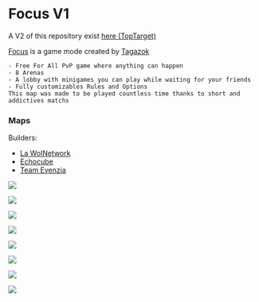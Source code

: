 # Focus V1

A V2 of this repository exist [here (TopTarget)](https://github.com/MrSweeter/TopTarget)

[Focus](https://youtu.be/HGEmRbopm10) is a game mode created by [Tagazok](https://www.youtube.com/user/Tagazok59Videos)
```
- Free For All PvP game where anything can happen
- 8 Arenas
- A lobby with minigames you can play while waiting for your friends
- Fully customizables Rules and Options
This map was made to be played countless time thanks to short and addictives matchs 
```

### Maps

Builders:
- [La WolNetwork](https://www.youtube.com/user/WolNetwork)
- [Echocube](http://www.echocube.in/)
- [Team Evenzia](https://teamevenzia.wixsite.com/teamevenzia)

![](https://i.imgur.com/tww6v75.png)

![](https://i.imgur.com/YGrUIgK.png)

![](https://i.imgur.com/MGYCmyC.png)

![](https://i.imgur.com/QmU0sGR.png)

![](https://i.imgur.com/OB8AYBc.png)

![](https://i.imgur.com/f9q0l2G.png)

![](https://i.imgur.com/HTURMcW.png)

![](https://i.imgur.com/yGTD24d.png)
